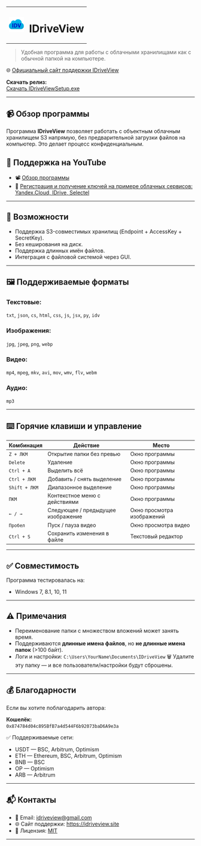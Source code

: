 
<table style="border: none;">
  <tr>
    <td><img src="assets/cloud_40539.png" alt="IDriveView Logo" width="40"/></td>
    <td><h1>IDriveView</h1></td>
  </tr>
</table>

> Удобная программа для работы с облачными хранилищами как с обычной папкой на компьютере.

🌐 [Официальный сайт поддержки IDriveView](https://idriveview.site)

**Скачать релиз:**  
[Скачать IDriveViewSetup.exe](https://github.com/idriveview/idriveveiw/releases/download/untagged-aa55b32759eb572892c0/IDriveViewSetup.exe)

---

## 📹 Обзор программы

Программа **IDriveView** позволяет работать с объектным облачным хранилищем S3 напрямую, без предварительной загрузки файлов на компьютер. Это делает процесс конфиденциальным.

## 🎥 Поддержка на YouTube

- 📽️ [Обзор программы](https://www.youtube.com/shorts/JSrqgq4Eu3o)
- 🔑 [Регистрация и получение ключей на примере облачных сервисов: Yandex.Cloud, IDrive, Selectel](https://www.youtube.com/shorts/W19zTtwBfRA)

---

## 🔧 Возможности

- Поддержка S3-совместимых хранилищ (Endpoint + AccessKey + SecretKey).
- Без кеширования на диск.
- Поддержка длинных имён файлов.
- Интеграция с файловой системой через GUI.

---

## 🖼️ Поддерживаемые форматы

### Текстовые:
`txt`, `json`, `cs`, `html`, `css`, `js`, `jsx`, `py`, `idv`

### Изображения:
`jpg`, `jpeg`, `png`, `webp`

### Видео:
`mp4`, `mpeg`, `mkv`, `avi`, `mov`, `wmv`, `flv`, `webm`

### Аудио:
`mp3`

---

## ⌨️ Горячие клавиши и управление

| Комбинация            | Действие | Место |
|------------------------|---------|---------------------|
| `Z + ЛКМ`              | Открытие папки без превью | Окно программы |
| `Delete`               | Удаление | Окно программы |
| `Ctrl + A`             | Выделить всё | Окно программы |
| `Ctrl + ЛКМ`           | Добавить / снять выделение |  Окно программы |
| `Shift + ЛКМ`          | Диапазонное выделение | Окно программы |
| `ПКМ`                  | Контекстное меню с действиями | Окно программы |
| `← / →`                | Следующее / предыдущее изображение | Окно просмотра изображений |
| `Пробел`               | Пуск / пауза видео | Окно просмотра видео |
| `Ctrl + S`             | Сохранить изменения в файле | Текстовый редактор |

---

## ✅ Совместимость

Программа тестировалась на:

- Windows 7, 8.1, 10, 11

---

## ⚠️ Примечания

- Переименование папки с множеством вложений может занять время.
- Поддерживаются **длинные имена файлов**, но **не длинные имена папок** (>100 байт).
- Логи и настройки:  `C:\Users\YourName\Documents\IDriveView`
  🗑 Удалите эту папку — и все пользователи/настройки будут сброшены.

---

## 💰 Благодарности

Если вы хотите поблагодарить автора:

**Кошелёк:**  
`0x874784d04c895BfB7a4d544F6b92073baD6A9e3a`

✅ Поддерживаемые сети:  
- USDT — BSC, Arbitrum, Optimism  
- ETH — Ethereum, BSC, Arbitrum, Optimism  
- BNB — BSC  
- OP — Optimism  
- ARB — Arbitrum

---

## 📬 Контакты

- 📧 Email: [idriveview@gmail.com](mailto:idriveview@gmail.com)  
- 🌐 Сайт поддержки: https://idriveview.site
- 🧾 Лицензия: [MIT](https://opensource.org/licenses/MIT)

---


